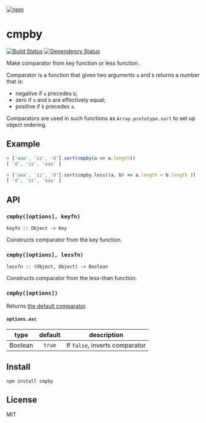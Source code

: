 [![npm](https://nodei.co/npm/cmpby.png)](https://nodei.co/npm/cmpby/)

# cmpby

[![Build Status][travis-badge]][travis]
[![Dependency Status][david-badge]][david]

[travis]: https://travis-ci.org/eush77/cmpby
[travis-badge]: https://travis-ci.org/eush77/cmpby.svg
[david]: https://david-dm.org/eush77/cmpby
[david-badge]: https://david-dm.org/eush77/cmpby.png

Make comparator from key function or less function.

Comparator is a function that given two arguments `a` and `b` returns a number that is:
  - negative if `a` precedes `b`;
  - zero if `a` and `b` are effectively equal;
  - positive if `b` precedes `a`.

Comparators are used in such functions as `Array.prototype.sort` to set up object ordering.

## Example

```js
> ['aaa', 'zz', 'd'].sort(cmpby(a => a.length))
[ 'd', 'zz', 'aaa' ]

> ['aaa', 'zz', 'd'].sort(cmpby.less((a, b) => a.length < b.length ))
[ 'd', 'zz', 'aaa' ]
```

## API

### `cmpby([options], keyfn)`

```
keyfn :: Object -> Key
```

Constructs comparator from the key function.

### `cmpby([options], lessfn)`

```
lessfn :: (Object, Object) -> Boolean
```

Constructs comparator from the less-than function.

### `cmpby([options])`

Returns [the default comparator](http://www.ecma-international.org/ecma-262/7.0/index.html#sec-sortcompare).

#### `options.asc`

type | default | description
:--: | :-----: | :---------:
Boolean | `true` | If `false`, inverts comparator

## Install

```shell
npm install cmpby
```

## License

MIT

